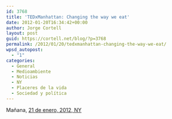 ```yaml
---
id: 3768
title: 'TEDxManhattan: Changing the way we eat'
date: 2012-01-20T16:34:42+00:00
author: Jorge Cortell
layout: post
guid: https://cortell.net/blog/?p=3768
permalink: /2012/01/20/tedxmanhattan-changing-the-way-we-eat/
wpsd_autopost:
  - "1"
categories:
  - General
  - Medioambiente
  - Noticias
  - NY
  - Placeres de la vida
  - Sociedad y polí­tica
---
```

Mañana, <a title="https://tedxmanhattan.org/" href="https://tedxmanhattan.org/" target="_blank">21 de enero, 2012, NY</a>
